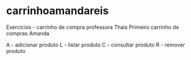 # carrinhoamandareis
Exercícios - carrinho de compra professora Thais
Primeiro carrinho de compras Amanda

A - adicionar produto
L - listar produto
C - consultar produto
R - remover produto


